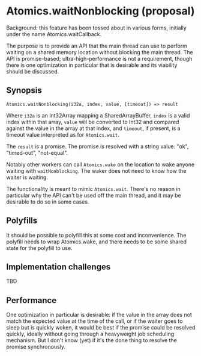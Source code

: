 # Atomics.waitNonblocking (proposal)

Background: this feature has been tossed about in various forms, initially under the name Atomics.waitCallback.

The purpose is to provide an API that the main thread can use to perform waiting on a shared memory location without blocking the main thread.  The API is promise-based; ultra-high-performance is not a requirement, though there is one optimization in particular that is desirable and its viability should be discussed.

## Synopsis

`Atomics.waitNonblocking(i32a, index, value, [timeout]) => result`

Where `i32a` is an Int32Array mapping a SharedArrayBuffer, `index` is a valid index within that array, `value` will be converted to Int32 and compared against the value in the array at that index, and `timeout`, if present, is a timeout value interpreted as for `Atomics.wait`.

The `result` is a promise.  The promise is resolved with a string value: "ok", "timed-out", "not-equal".

Notably other workers can call `Atomics.wake` on the location to wake anyone waiting with `waitNonblocking`.  The waker does not need to know how the waiter is waiting.

The functionality is meant to mimic `Atomics.wait`.  There's no reason in particular why the API can't be used off the main thread, and it may be desirable to do so in some cases.

## Polyfills

It should be possible to polyfill this at some cost and inconvenience.  The polyfill needs to wrap Atomics.wake, and there needs to be some shared state for the polyfill to use.

## Implementation challenges

TBD 

## Performance

One optimization in particular is desirable: if the value in the array does not match the expected value at the time of the call, or if the waiter goes to sleep but is quickly woken, it would be best if the promise could be resolved quickly, ideally without going through a heavyweight job scheduling mechanism.  But I don't know (yet) if it's the done thing to resolve the promise synchronously.

